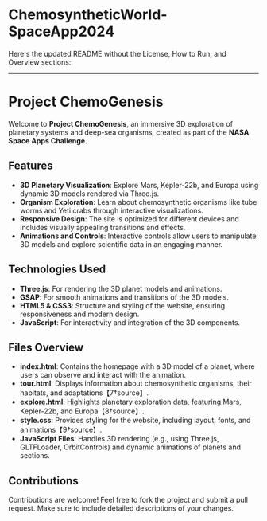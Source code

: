 # ChemosyntheticWorld-SpaceApp2024
Here's the updated README without the License, How to Run, and Overview sections:

---

# Project ChemoGenesis

Welcome to **Project ChemoGenesis**, an immersive 3D exploration of planetary systems and deep-sea organisms, created as part of the **NASA Space Apps Challenge**.

## Features

- **3D Planetary Visualization**: Explore Mars, Kepler-22b, and Europa using dynamic 3D models rendered via Three.js.
- **Organism Exploration**: Learn about chemosynthetic organisms like tube worms and Yeti crabs through interactive visualizations.
- **Responsive Design**: The site is optimized for different devices and includes visually appealing transitions and effects.
- **Animations and Controls**: Interactive controls allow users to manipulate 3D models and explore scientific data in an engaging manner.

## Technologies Used

- **Three.js**: For rendering the 3D planet models and animations.
- **GSAP**: For smooth animations and transitions of the 3D models.
- **HTML5 & CSS3**: Structure and styling of the website, ensuring responsiveness and modern design.
- **JavaScript**: For interactivity and integration of the 3D components.

## Files Overview

- **index.html**: Contains the homepage with a 3D model of a planet, where users can observe and interact with the animation.
- **tour.html**: Displays information about chemosynthetic organisms, their habitats, and adaptations【7†source】.
- **explore.html**: Highlights planetary exploration data, featuring Mars, Kepler-22b, and Europa【8†source】.
- **style.css**: Provides styling for the website, including layout, fonts, and animations【9†source】.
- **JavaScript Files**: Handles 3D rendering (e.g., using Three.js, GLTFLoader, OrbitControls) and dynamic animations of planets and sections.

## Contributions
Contributions are welcome! Feel free to fork the project and submit a pull request. Make sure to include detailed descriptions of your changes.
